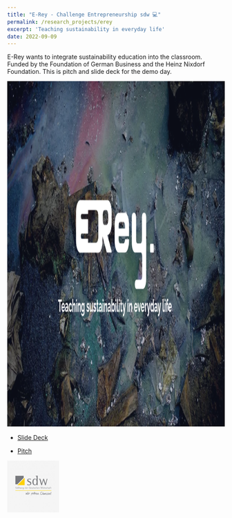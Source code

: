```yaml
---
title: "E-Rey - Challenge Entrepreneurship sdw 💻"
permalink: /research_projects/erey
excerpt: 'Teaching sustainability in everyday life'
date: 2022-09-09
---
```


E-Rey wants to integrate sustainability education into the classroom. Funded by the Foundation of German Business and the Heinz Nixdorf Foundation. This is pitch and slide deck for the demo day.


<center><img src="/images/research_projects/erey.png" width="800" height="800" /></center>


* [Slide Deck](https://drive.google.com/file/d/1XPqtBb8vDCKkK7vAAs6imP0BLHhSk5ys/view?usp=sharing)

* [Pitch](https://youtu.be/w_ayFJXDctI)

<img src="/images/research_projects/sdw.png" width="120" height="120" />